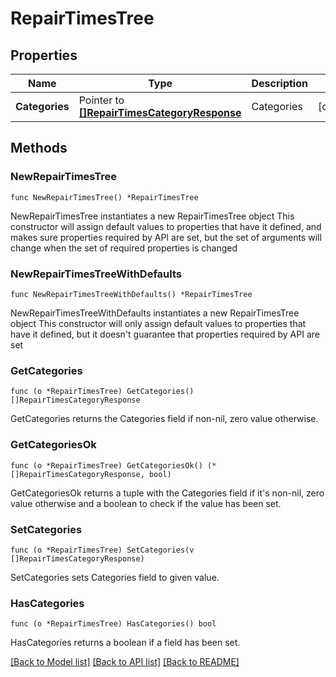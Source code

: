 # RepairTimesTree

## Properties

Name | Type | Description | Notes
------------ | ------------- | ------------- | -------------
**Categories** | Pointer to [**[]RepairTimesCategoryResponse**](RepairTimesCategoryResponse.md) | Categories | [optional] 

## Methods

### NewRepairTimesTree

`func NewRepairTimesTree() *RepairTimesTree`

NewRepairTimesTree instantiates a new RepairTimesTree object
This constructor will assign default values to properties that have it defined,
and makes sure properties required by API are set, but the set of arguments
will change when the set of required properties is changed

### NewRepairTimesTreeWithDefaults

`func NewRepairTimesTreeWithDefaults() *RepairTimesTree`

NewRepairTimesTreeWithDefaults instantiates a new RepairTimesTree object
This constructor will only assign default values to properties that have it defined,
but it doesn't guarantee that properties required by API are set

### GetCategories

`func (o *RepairTimesTree) GetCategories() []RepairTimesCategoryResponse`

GetCategories returns the Categories field if non-nil, zero value otherwise.

### GetCategoriesOk

`func (o *RepairTimesTree) GetCategoriesOk() (*[]RepairTimesCategoryResponse, bool)`

GetCategoriesOk returns a tuple with the Categories field if it's non-nil, zero value otherwise
and a boolean to check if the value has been set.

### SetCategories

`func (o *RepairTimesTree) SetCategories(v []RepairTimesCategoryResponse)`

SetCategories sets Categories field to given value.

### HasCategories

`func (o *RepairTimesTree) HasCategories() bool`

HasCategories returns a boolean if a field has been set.


[[Back to Model list]](../README.md#documentation-for-models) [[Back to API list]](../README.md#documentation-for-api-endpoints) [[Back to README]](../README.md)


